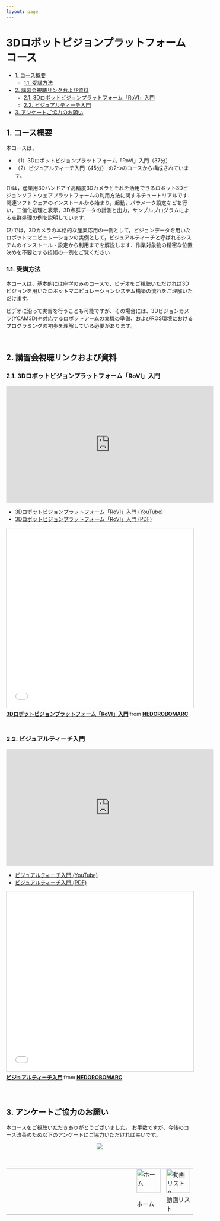 ```yaml
---
layout: page
---
```

# 3Dロボットビジョンプラットフォームコース

<!-- TOC -->

- [1. コース概要](#1-コース概要)
    - [1.1. 受講方法](#11-受講方法)
- [2. 講習会視聴リンクおよび資料](#2-講習会視聴リンクおよび資料)
    - [2.1. 3Dロボットビジョンプラットフォーム「RoVI」入門](#21-3dロボットビジョンプラットフォームrovi入門)
    - [2.2. ビジュアルティーチ入門](#22-ビジュアルティーチ入門)
- [3. アンケートご協力のお願い](#3-アンケートご協力のお願い)

<!-- /TOC -->

## 1. コース概要

本コースは、
- （1）3Dロボットビジョンプラットフォーム「RoVI」入門（37分）
- （2）ビジュアルティーチ入門（45分）
の2つのコースから構成されています。

(1)は，産業用3Dハンドアイ高精度3Dカメラとそれを活用できるロボット3Dビジョンソフトウェアプラットフォームの利用方法に関するチュートリアルです．関連ソフトウェアのインストールから始まり，起動，パラメータ設定などを行い，二値化処理と表示，3D点群データの計測と出力，サンプルプログラムによる点群処理の例を説明しています．

(2)では，3Dカメラの本格的な産業応用の一例として，ビジョンデータを用いたロボットマニピュレーションの実例として，ビジュアルティーチと呼ばれるシステムのインストール・設定から利用までを解説します．作業対象物の精密な位置決めを不要とする技術の一例をご覧ください．



### 1.1. 受講方法

本コースは、基本的には座学のみのコースで、ビデオをご視聴いただければ3Dビジョンを用いたロボットマニピュレーションシステム構築の流れをご理解いただけます。

ビデオに沿って実習を行うことも可能ですが、その場合には、3Dビジョンカメラ(YCAM3D)や対応するロボットアームの実機の準備、およびROS環境におけるプログラミングの初歩を理解している必要があります。

<br/>

## 2. 講習会視聴リンクおよび資料
### 2.1. 3Dロボットビジョンプラットフォーム「RoVI」入門
<iframe width="560" height="315" src="https://www.youtube.com/embed/xwriAiMkAY4" title="YouTube video player" frameborder="0" allow="accelerometer; autoplay; clipboard-write; encrypted-media; gyroscope; picture-in-picture" allowfullscreen></iframe>

- [3Dロボットビジョンプラットフォーム「RoVI」入門 (YouTube)](https://www.youtube.com/watch?v=xwriAiMkAY4)
- [3Dロボットビジョンプラットフォーム「RoVI」入門 (PDF)](202102_NEDO_Tutorial_RoVI.pdf)

<iframe src="//www.slideshare.net/slideshow/embed_code/key/ABr0YNuNvLPKkS" width="595" height="485" frameborder="0" marginwidth="0" marginheight="0" scrolling="no" style="border:1px solid #CCC; border-width:1px; margin-bottom:5px; max-width: 100%;" allowfullscreen> </iframe> <div style="margin-bottom:5px"> <strong> <a href="//www.slideshare.net/NEDOROBOMARC/3drovi" title="3Dロボットビジョンプラットフォーム「RoVI」入門" target="_blank">3Dロボットビジョンプラットフォーム「RoVI」入門</a> </strong> from <strong><a href="https://www.slideshare.net/NEDOROBOMARC" target="_blank">NEDOROBOMARC</a></strong> </div>

<br/>

### 2.2. ビジュアルティーチ入門
<iframe width="560" height="315" src="https://www.youtube.com/embed/NgrxR02g9Qo" title="YouTube video player" frameborder="0" allow="accelerometer; autoplay; clipboard-write; encrypted-media; gyroscope; picture-in-picture" allowfullscreen></iframe>

- [ビジュアルティーチ入門 (YouTube)](https://www.youtube.com/watch?v=NgrxR02g9Qo)
- [ビジュアルティーチ入門 (PDF)](202102_NEDO_Tutorial_VT.pdf)

<iframe src="//www.slideshare.net/slideshow/embed_code/key/3SBswpNd5Aunw5" width="595" height="485" frameborder="0" marginwidth="0" marginheight="0" scrolling="no" style="border:1px solid #CCC; border-width:1px; margin-bottom:5px; max-width: 100%;" allowfullscreen> </iframe> <div style="margin-bottom:5px"> <strong> <a href="//www.slideshare.net/NEDOROBOMARC/ss-245246952" title="ビジュアルティーチ入門" target="_blank">ビジュアルティーチ入門</a> </strong> from <strong><a href="https://www.slideshare.net/NEDOROBOMARC" target="_blank">NEDOROBOMARC</a></strong> </div>

<br/>

<br/>

## 3. アンケートご協力のお願い

本コースをご視聴いただきありがとうございました。
お手数ですが、今後のコース改善のため以下のアンケートにご協力いただければ幸いです。

<div align="center"><a href="https://docs.google.com/forms/d/e/1FAIpQLScdiVxfeDrkS1O6GVAXZ2j-c5pjEFQPwbeVmjh1rdLB4bX2bA/viewform"><img src="/tutorials/figs/enquete_button.png"></a></div>

<br/>
<br/>

<table width="100%">
<tr><td width="80%"></td>
<td><div class="center"><a href="/tutorials/"><img src="/figs/home_small.png" height="64" alt="ホーム"></a></div></td>
<td><div class="center"><a href="/tutorials/list/"><img src="/figs/list_small.png" height="64" alt="動画リストへ"></a></div></td>
</tr>
<tr><td></td><td><div class="center">ホーム</div></td><td><div class="center">動画リスト</div></td></tr>
</table>
